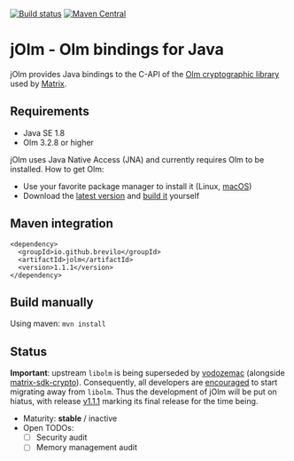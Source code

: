 [![Build status](https://img.shields.io/github/workflow/status/brevilo/jolm/Build)](https://github.com/brevilo/jolm/actions/workflows/build.yml)
[![Maven Central](https://img.shields.io/maven-central/v/io.github.brevilo/jolm)](https://search.maven.org/artifact/io.github.brevilo/jolm)

# jOlm - Olm bindings for Java

jOlm provides Java bindings to the C-API of the [Olm cryptographic library](https://gitlab.matrix.org/matrix-org/olm) used by [Matrix](https://matrix.org/).

## Requirements

* Java SE 1.8
* Olm 3.2.8 or higher

jOlm uses Java Native Access (JNA) and currently requires Olm to be installed. How to get Olm:

* Use your favorite package manager to install it (Linux, [macOS](https://brew.sh/))
* Download the [latest version](https://gitlab.matrix.org/matrix-org/olm/-/releases) and [build it](https://gitlab.matrix.org/matrix-org/olm#building) yourself

## Maven integration

```
<dependency>
  <groupId>io.github.brevilo</groupId>
  <artifactId>jolm</artifactId>
  <version>1.1.1</version>
</dependency>
```

## Build manually

Using maven: `mvn install`

## Status

**Important**: upstream `libolm` is being superseded by [vodozemac](https://github.com/matrix-org/vodozemac) (alongside [matrix-sdk-crypto](https://github.com/matrix-org/matrix-rust-sdk/tree/main/crates/matrix-sdk-crypto)). Consequently, all developers are [encouraged](https://matrix.org/blog/2022/05/16/independent-public-audit-of-vodozemac-a-native-rust-reference-implementation-of-matrix-end-to-end-encryption) to start migrating away from `libolm`. Thus the development of jOlm will be put on hiatus, with release [v1.1.1](https://github.com/brevilo/jolm/releases/tag/1.1.1) marking its final release for the time being.

- Maturity: **stable** / inactive
- Open TODOs:
  - [ ] Security audit
  - [ ] Memory management audit
